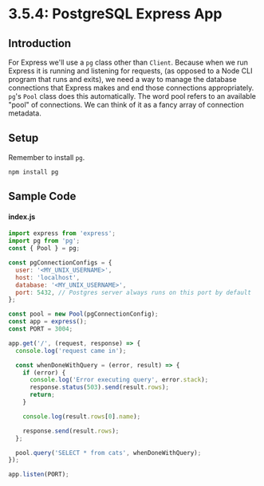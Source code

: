 # 3.5.4: PostgreSQL Express App

## Introduction

For Express we'll use a `pg` class other than `Client`. Because when we run Express it is running and listening for requests, \(as opposed to a Node CLI program that runs and exits\), we need a way to manage the database connections that Express makes and end those connections appropriately. `pg`'s `Pool` class does this automatically. The word pool refers to an available "pool" of connections. We can think of it as a fancy array of connection metadata.

## Setup

Remember to install `pg`.

```text
npm install pg
```

## Sample Code

#### index.js

```javascript
import express from 'express';
import pg from 'pg';
const { Pool } = pg;

const pgConnectionConfigs = {
  user: '<MY_UNIX_USERNAME>',
  host: 'localhost',
  database: '<MY_UNIX_USERNAME>',
  port: 5432, // Postgres server always runs on this port by default
};

const pool = new Pool(pgConnectionConfig);
const app = express();
const PORT = 3004;

app.get('/', (request, response) => {
  console.log('request came in');

  const whenDoneWithQuery = (error, result) => {
    if (error) {
      console.log('Error executing query', error.stack);
      response.status(503).send(result.rows);
      return;
    }

    console.log(result.rows[0].name);

    response.send(result.rows);
  };

  pool.query('SELECT * from cats', whenDoneWithQuery);
});

app.listen(PORT);
```
